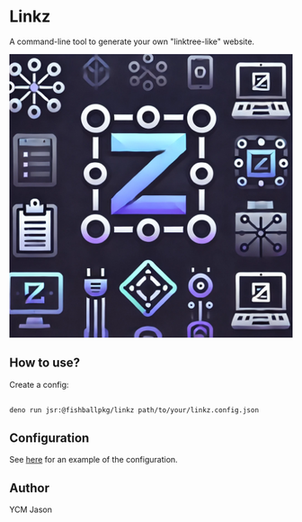 # Linkz

A command-line tool to generate your own "linktree-like" website.

![Logo](./logo.png)

## How to use?

Create a config:

```json
```

```bash
deno run jsr:@fishballpkg/linkz path/to/your/linkz.config.json
```

## Configuration

See [here](./linkz.config.json) for an example of the configuration.

## Author

YCM Jason
